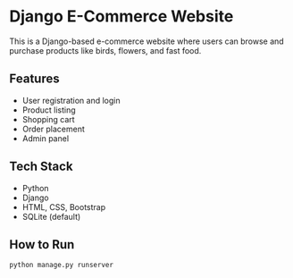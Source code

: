 # Django E-Commerce Website

This is a Django-based e-commerce website where users can browse and purchase products like birds, flowers, and fast food.

## Features
- User registration and login
- Product listing
- Shopping cart
- Order placement
- Admin panel

## Tech Stack
- Python
- Django
- HTML, CSS, Bootstrap
- SQLite (default)

## How to Run
```bash
python manage.py runserver


